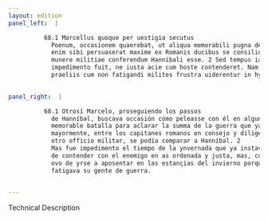 ```yaml
---
layout: edition
panel_left:  |

          68.1 Marcellus quoque per uestigia secutus
            Poenum, occasionem quaerebat, ut aliqua memorabili pugna de summa belli decerneret. Iam
            enim sibi persuaserat maxime ex Romanis ducibus se consilio solertia disciplina ac omni
            munere militiae conferendum Hannibali esse. 2 Sed tempus iam instantis hyemis
            impedimento fuit, ne iusta acie cum hoste contenderet. Nam leuibus quibusdam commissis
            praeliis cum non fatigandi milites frustra uiderentur in hyberna concessit.
        

panel_right:  |

          68.1 Otrosí Marcelo, proseguiendo los passos
            de Hanníbal, buscava occasión cómo peleasse con él en alguna
            memorable batalla para aclarar la summa de la guerra que ya se tenía por dicho que él
            mayormente, entre los capitanes romanos en consejo y diligencia y disciplina y en todo
            otro officio militar, se podía comparar a Hanníbal. 2
            Mas fue impedimento el tiempo de la ynvernada que ya instava, para que no oviesse logar
            de contender con el enemigo en as ordenada y justa, mas, cometidas algunas escaramuças,
            ovo de yrse a aposentar en las estançias del invierno porque no pareciesse que en balde
            fatigava su gente de guerra.
        

---
```


 Technical Description 

        